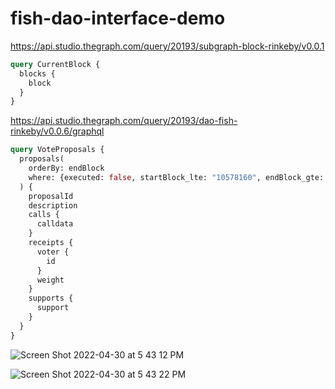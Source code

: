 # fish-dao-interface-demo

https://api.studio.thegraph.com/query/20193/subgraph-block-rinkeby/v0.0.1

```graphql
query CurrentBlock {
  blocks {
    block
  }
}
```

https://api.studio.thegraph.com/query/20193/dao-fish-rinkeby/v0.0.6/graphql

```graphql
query VoteProposals {
  proposals(
    orderBy: endBlock
    where: {executed: false, startBlock_lte: "10578160", endBlock_gte: "10578160", canceled: false}
  ) {
    proposalId
    description
    calls {
      calldata
    }
    receipts {
      voter {
        id
      }
      weight
    }
    supports {
      support
    }
  }
}
```


![Screen Shot 2022-04-30 at 5 43 12 PM](https://user-images.githubusercontent.com/19412160/166123609-de3647ba-e596-4f99-8736-899c75d2d98c.png)

![Screen Shot 2022-04-30 at 5 43 22 PM](https://user-images.githubusercontent.com/19412160/166123607-08b39f22-7801-4d00-8adb-8b6728b3b5a5.png)
